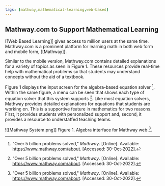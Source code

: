 ```yaml
---
tags: [mathway,mathematical-learning,web-based]
---
```


## Mathway.com to Support Mathematical Learning

[[Web Based Learning]] gives access to million users at the same time. Mathway.com is a prominent platform for learning math in both web form and mobile form, [[Mathway]].

Similar to the mobile version, Mathway.com contains detailed explanations for a variety of topics as seen in Figure 1.  These resources provide real-time help with mathematical problems so that students may understand concepts without the aid of a textbook.

Figure 1 displays the input screen for the algebra-based equation solver [^1].  Within the same figure, a menu can be seen that shows each type of equation solver that this system supports [^1].  Like most equation solvers, Mathway provides detailed explanations for equations that students are working on.  This is a supportive feature in mathematics for two reasons.  First, it provides students with personalized support and, second, it provides a resource to understaffed teaching teams.

![[Mathway System.png]]
Figure 1.  Algebra interface for Mathway web [^1].

[^1]: "Over 5 billion problems solved," _Mathway_. \[Online\]. Available: https://www.mathway.com/about. \[Accessed: 30-Oct-2022\].